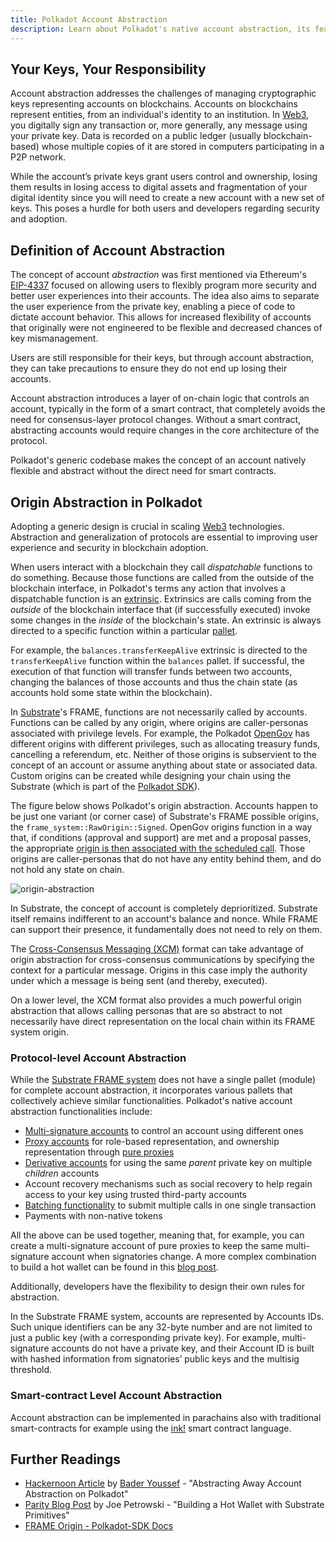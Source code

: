 ```yaml
---
title: Polkadot Account Abstraction
description: Learn about Polkadot's native account abstraction, its features, and how it enhances security and user experience in blockchain interactions.
---
```


## Your Keys, Your Responsibility

Account abstraction addresses the challenges of managing cryptographic keys representing accounts on
blockchains. Accounts on blockchains represent entities, from an individual's identity to an
institution. In [Web3](../general/web3-and-polkadot.md), you digitally sign any transaction or, more
generally, any message using your private key. Data is recorded on a public ledger (usually
blockchain-based) whose multiple copies of it are stored in computers participating in a P2P
network.

While the account’s private keys grant users control and ownership, losing them results in losing
access to digital assets and fragmentation of your digital identity since you will need to create a
new account with a new set of keys. This poses a hurdle for both users and developers regarding
security and adoption.

## Definition of Account Abstraction

The concept of account _abstraction_ was first mentioned via Ethereum's
[EIP-4337](https://eips.ethereum.org/EIPS/eip-4337) focused on allowing users to flexibly program
more security and better user experiences into their accounts. The idea also aims to separate the
user experience from the private key, enabling a piece of code to dictate account behavior. This
allows for increased flexibility of accounts that originally were not engineered to be flexible and
decreased chances of key mismanagement.

Users are still responsible for their keys, but through account abstraction, they can take
precautions to ensure they do not end up losing their accounts.

Account abstraction introduces a layer of on-chain logic that controls an account, typically in the
form of a smart contract, that completely avoids the need for consensus-layer protocol changes.
Without a smart contract, abstracting accounts would require changes in the core architecture of the
protocol.

Polkadot's generic codebase makes the concept of an account natively flexible and abstract without
the direct need for smart contracts.

## Origin Abstraction in Polkadot

Adopting a generic design is crucial in scaling [Web3](../general/web3-and-polkadot.md)
technologies. Abstraction and generalization of protocols are essential to improving user experience
and security in blockchain adoption.

When users interact with a blockchain they call _dispatchable_ functions to do something. Because
those functions are called from the outside of the blockchain interface, in Polkadot's terms any
action that involves a dispatchable function is an [extrinsic](./learn-transactions.md). Extrinsics
are calls coming from the _outside_ of the blockchain interface that (if successfully executed)
invoke some changes in the _inside_ of the blockchain's state. An extrinsic is always directed to a
specific function within a particular [pallet](../general/glossary.md#pallet).

For example, the `balances.transferKeepAlive` extrinsic is directed to the `transferKeepAlive`
function within the `balances` pallet. If successful, the execution of that function will transfer
funds between two accounts, changing the balances of those accounts and thus the chain state (as
accounts hold some state within the blockchain).

In [Substrate](../general/glossary.md#substrate)'s FRAME, functions are not necessarily called by
accounts. Functions can be called by any origin, where origins are caller-personas associated with
privilege levels. For example, the Polkadot [OpenGov](./learn-polkadot-opengov.md) has different
origins with different privileges, such as allocating treasury funds, cancelling a referendum, etc.
Neither of those origins is subservient to the concept of an account or assume anything about state
or associated data. Custom origins can be created while designing your chain using the Substrate
(which is part of the [Polkadot SDK](https://github.com/paritytech/polkadot-sdk)).

The figure below shows Polkadot's origin abstraction. Accounts happen to be just one variant (or
corner case) of Substrate's FRAME possible origins, the `frame_system::RawOrigin::Signed`. OpenGov
origins function in a way that, if conditions (approval and support) are met and a proposal passes,
the appropriate
[origin is then associated with the scheduled call](https://github.com/paritytech/polkadot-sdk/blob/1835c091c42456e8df3ecbf0a94b7b88c395f623/substrate/frame/referenda/src/lib.rs#L884).
Those origins are caller-personas that do not have any entity behind them, and do not hold any state
on chain.

![origin-abstraction](../assets/origin-abstraction.png)

In Substrate, the concept of account is completely deprioritized. Substrate itself remains
indifferent to an account's balance and nonce. While FRAME can support their presence, it
fundamentally does not need to rely on them.

The [Cross-Consensus Messaging (XCM)](./learn-xcm.md) format can take advantage of origin
abstraction for cross-consensus communications by specifying the context for a particular message.
Origins in this case imply the authority under which a message is being sent (and thereby,
executed).

On a lower level, the XCM format also provides a much powerful origin abstraction that allows
calling personas that are so abstract to not necessarily have direct representation on the local
chain within its FRAME system origin.

### Protocol-level Account Abstraction

While the [Substrate FRAME system](https://docs.polkadot.com/develop/parachains/intro-polkadot-sdk/#frame) does not have
a single pallet (module) for complete account abstraction, it incorporates various pallets that
collectively achieve similar functionalities. Polkadot's native account abstraction functionalities
include:

- [Multi-signature accounts](./learn-account-multisig.md) to control an account using different ones
- [Proxy accounts](./learn-proxies.md) for role-based representation, and ownership representation
  through [pure proxies](./learn-proxies.md)
- [Derivative accounts](./learn-account-advanced.md#derivation-paths) for using the same _parent_
  private key on multiple _children_ accounts
- Account recovery mechanisms such as social recovery to help regain access to your key using
  trusted third-party accounts
- [Batching functionality](./learn-guides-transfers.md#batch-transfers-with-the-polkadot-js-ui) to
  submit multiple calls in one single transaction
- Payments with non-native tokens

All the above can be used together, meaning that, for example, you can create a multi-signature
account of pure proxies to keep the same multi-signature account when signatories change. A more
complex combination to build a hot wallet can be found in this
[blog post](https://www.parity.io/blog/building-a-hot-wallet-with-substrate-primitives/).

Additionally, developers have the flexibility to design their own rules for abstraction.

In the Substrate FRAME system, accounts are represented by Accounts IDs. Such unique identifiers can
be any 32-byte number and are not limited to just a public key (with a corresponding private key).
For example, multi-signature accounts do not have a private key, and their Account ID is built with
hashed information from signatories’ public keys and the multisig threshold.

### Smart-contract Level Account Abstraction

Account abstraction can be implemented in parachains also with traditional smart-contracts for
example using the [ink!](../build/build-smart-contracts.md#ink) smart contract language.

## Further Readings

- [Hackernoon Article](https://hackernoon.com/abstracting-away-account-abstraction-on-polkadot) by
  [Bader Youssef](../general/contributors.md#bader-youssef) - "Abstracting Away Account Abstraction
  on Polkadot"
- [Parity Blog Post](https://www.parity.io/blog/building-a-hot-wallet-with-substrate-primitives/) by
  Joe Petrowski - "Building a Hot Wallet with Substrate Primitives"
- [FRAME Origin - Polkadot-SDK Docs](https://paritytech.github.io/polkadot-sdk/master/polkadot_sdk_docs/reference_docs/frame_origin/index.html)
